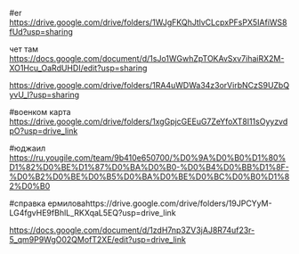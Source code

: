 #er https://drive.google.com/drive/folders/1WJgFKQhJtlvCLcpxPFsPX5IAfiWS8fUd?usp=sharing

   чет там https://docs.google.com/document/d/1sJo1WGwhZpTOKAvSxv7ihaiRX2M-XO1Hcu_OaRdUHDI/edit?usp=sharing




https://drive.google.com/drive/folders/1RA4uWDWa34z3orVirbNCzS9UZbQyvU_l?usp=sharing


#военком карта https://drive.google.com/drive/folders/1xgGpjcGEEuG7ZeYfoXT8l11sOyyzvdpO?usp=drive_link


#юджаил https://ru.yougile.com/team/9b410e650700/%D0%9A%D0%B0%D1%80%D1%82%D0%BE%D1%87%D0%BA%D0%B0-%D0%B4%D0%BB%D1%8F-%D0%B2%D0%BE%D0%B5%D0%BA%D0%BE%D0%BC%D0%B0%D1%82%D0%B0

#справка ермиловаhttps://drive.google.com/drive/folders/19JPCYyM-LG4fgvHE9fBhlL_RKXqaL5EQ?usp=drive_link

https://docs.google.com/document/d/1zdH7np3ZV3jAJ8R74uf23r-5_qm9P9WgO02QMofT2XE/edit?usp=drive_link

